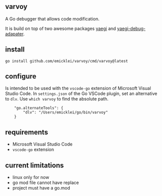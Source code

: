 ## varvoy

A Go debugger that allows code modification.

It is build on top of two awesome packages [yaegi](https://github.com/traefik/yaegi) and [yaegi-debug-adapater](https://github.com/traefik-contrib/yaegi-debug-adapter).

## install

```
go install github.com/emicklei/varvoy/cmd/varvoy@latest
```

## configure

Is intended to be used with the `vscode-go` extension of Microsoft Visual Studio Code.
In `settings.json` of the Go VSCode plugin, set an alternative to `dlv`.
Use `which varvoy` to find the absolute path.

```
    "go.alternateTools": {
        "dlv": "/Users/emicklei/go/bin/varvoy"
    }
```

## requirements

- Microsoft Visual Studio Code 
- `vscode-go` extension

## current limitations

- linux only for now
- go mod file cannot have replace
- project must have a go.mod